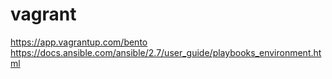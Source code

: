# vagrant
https://app.vagrantup.com/bento
https://docs.ansible.com/ansible/2.7/user_guide/playbooks_environment.html
